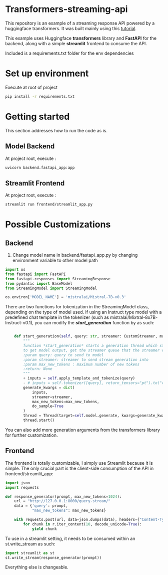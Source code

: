 # Transformers-streaming-api
This repository is an example of a streaming response API powered by a huggingface transformers. 
It was built mainly using this [tutorial](https://medium.com/@coldstart_coder/make-responsive-llm-applications-with-text-streaming-56ab045f1425).


This example uses Huggingface **transformers** library and **FastAPI** for the backend, along with a simple **streamlit** frontend to consume the API.


Included is a requirements.txt folder for the env dependencies


# Set up environment
Execute at root of project

````bash
pip install -r requirements.txt
````


# Getting started
This section addresses how to run the code as is.

## Model Backend
At project root, execute :
```bash
uvicorn backend.fastapi_app:app
```

## Streamlit Frontend

At project root, execute :
```bash
streamlit run frontend/streamlit_app.py
```

# Possible Customizations

## Backend
1. Change model name in backend/fastapi_app.py by changing environment variable to other model path

```python
import os
from fastapi import FastAPI
from fastapi.responses import StreamingResponse
from pydantic import BaseModel
from StreamingModel import StreamingModel

os.environ['MODEL_NAME'] = 'mistralai/Mistral-7B-v0.3'
```

There are two functions for tokenization in the StreamingModel class, depending on the type of model used. 
If using an Instruct type model with a predefined chat template in the tokenizer (such as mistralai/Mixtral-8x7B-Instruct-v0.1), you can modify the **_start_generation_** function by as such: 

````python

    def start_generation(self, query: str, streamer: CustomStreamer, max_new_tokens=1024, ):
        """
        function *start_generation* starts a generation thread which streams output into *streamer*
        to get model output, get the streamer queue that the streamer was made with, and yield values
        :param query: query to send to model
        :param streamer: streamer to send stream generation into
        :param max_new_tokens : maximum number of new tokens
        :return: None
        """
        + inputs = self.apply_template_and_tokenize(query)
        - # inputs = self.tokenizer([query], return_tensors="pt").to("cuda")
        generate_kwargs = dict(
            inputs,
            streamer=streamer,
            max_new_tokens=max_new_tokens,
            do_sample=True
        )
        thread = Thread(target=self.model.generate, kwargs=generate_kwargs)
        thread.start()
````

You can also add more generation arguments from the transformers library for further customization.

## Frontend

The frontend is totally customizable, I simply use Streamlit because it is simple. 
The only crucial part is the client-side consumption of the API in frontend/streamlit_app: 

```python
import json
import requests

def response_generator(prompt, max_new_tokens=1024):
    url = "http://127.0.0.1:8000/query-stream/"
    data = {'query': prompt,
            "max_new_tokens": max_new_tokens}

    with requests.post(url, data=json.dumps(data), headers={"Content-Type": "application/json"}, stream=True) as r:
        for chunk in r.iter_content(10, decode_unicode=True):
            yield chunk

```

To use in a streamlit setting, it needs to be consumed within an st.write_stream as such: 
```python
import streamlit as st
st.write_stream(response_generator(prompt))
```

Everything else is changeable. 



